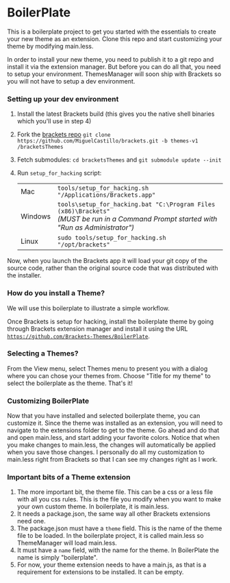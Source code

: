 BoilerPlate
===========

This is a boilerplate project to get you started with the essentials to create your new theme as an extension.  Clone this repo and start customizing your theme by modifying main.less.<br>

In order to install your new theme, you need to publish it to a git repo and install it via the extension manager.  But before you can do all that, you need to setup your environment.  ThemesManager will soon ship with Brackets so you will not have to setup a dev environment.

### Setting up your dev environment ###

1. Install the latest Brackets build (this gives you the native shell binaries which you'll use in step 4)
2. Fork the [brackets repo](https://github.com/MiguelCastillo/brackets/tree/themes-v1) `git clone https://github.com/MiguelCastillo/brackets.git -b themes-v1 /bracketsThemes`
3. Fetch submodules: `cd bracketsThemes` and `git submodule update --init`
4. Run `setup_for_hacking` script:

    |  |  |
    |---|---|
    | Mac | `tools/setup_for_hacking.sh "/Applications/Brackets.app"` |
    | Windows | `tools\setup_for_hacking.bat "C:\Program Files (x86)\Brackets"` <br>_(MUST be run in a Command Prompt started with "Run as Administrator")_ |
    | Linux | `sudo tools/setup_for_hacking.sh "/opt/brackets"` |

Now, when you launch the Brackets app it will load your git copy of the source code, rather than the original source code that was distributed with the installer.


### How do you install a Theme? ###

We will use this boilerplate to illustrate a simple workflow.<br>

Once Brackets is setup for hacking, install the boilerplate theme by going through Brackets extension manager and install it using the URL <code>https://github.com/Brackets-Themes/BoilerPlate</code>.

### Selecting a Themes? ###

From the View menu, select Themes menu to present you with a dialog where you can chose your themes from.  Choose "Title for my theme" to select the boilerplate as the theme.  That's it!

### Customizing BoilerPlate ###

Now that you have installed and selected boilerplate theme, you can customize it.  Since the theme was installed as an extension, you will need to navigate to the extensions folder to get to the theme.  Go ahead and do that and open main.less, and start adding your favorite colors.  Notice that when you make changes to main.less, the changes will automatically be applied when you save those changes. I personally do all my customization to main.less right from Brackets so that I can see my changes right as I work.

### Important bits of a Theme extension ###

1. The more important bit, the theme file.  This can be a css or a less file with all you css rules.  This is the file you modify when you want to make your own custom theme.  In boilerplate, it is main.less.
2. It needs a package.json, the same way all other Brackets extensions need one.
3. The package.json must have a <code>theme</code> field.  This is the name of the theme file to be loaded. In the boilerplate project, it is called main.less so ThemeManager will load main.less.
4. It must have a <code>name</code> field, with the name for the theme.  In BoilerPlate the name is simply "boilerplate".
5. For now, your theme extension needs to have a main.js, as that is a requirement for extensions to be installed.  It can be empty.
 

